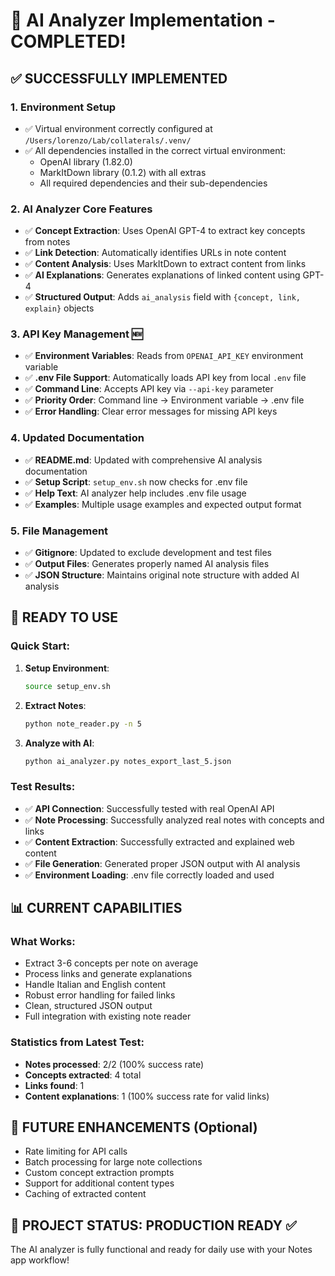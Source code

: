 # 🎉 AI Analyzer Implementation - COMPLETED!

## ✅ SUCCESSFULLY IMPLEMENTED

### 1. **Environment Setup**
- ✅ Virtual environment correctly configured at `/Users/lorenzo/Lab/collaterals/.venv/`
- ✅ All dependencies installed in the correct virtual environment:
  - OpenAI library (1.82.0)
  - MarkItDown library (0.1.2) with all extras
  - All required dependencies and their sub-dependencies

### 2. **AI Analyzer Core Features**
- ✅ **Concept Extraction**: Uses OpenAI GPT-4 to extract key concepts from notes
- ✅ **Link Detection**: Automatically identifies URLs in note content
- ✅ **Content Analysis**: Uses MarkItDown to extract content from links
- ✅ **AI Explanations**: Generates explanations of linked content using GPT-4
- ✅ **Structured Output**: Adds `ai_analysis` field with `{concept, link, explain}` objects

### 3. **API Key Management** 🆕
- ✅ **Environment Variables**: Reads from `OPENAI_API_KEY` environment variable
- ✅ **.env File Support**: Automatically loads API key from local `.env` file
- ✅ **Command Line**: Accepts API key via `--api-key` parameter
- ✅ **Priority Order**: Command line → Environment variable → .env file
- ✅ **Error Handling**: Clear error messages for missing API keys

### 4. **Updated Documentation**
- ✅ **README.md**: Updated with comprehensive AI analysis documentation
- ✅ **Setup Script**: `setup_env.sh` now checks for .env file
- ✅ **Help Text**: AI analyzer help includes .env file usage
- ✅ **Examples**: Multiple usage examples and expected output format

### 5. **File Management**
- ✅ **Gitignore**: Updated to exclude development and test files
- ✅ **Output Files**: Generates properly named AI analysis files
- ✅ **JSON Structure**: Maintains original note structure with added AI analysis

## 🚀 READY TO USE

### Quick Start:
1. **Setup Environment**:
   ```bash
   source setup_env.sh
   ```

2. **Extract Notes**:
   ```bash
   python note_reader.py -n 5
   ```

3. **Analyze with AI**:
   ```bash
   python ai_analyzer.py notes_export_last_5.json
   ```

### Test Results:
- ✅ **API Connection**: Successfully tested with real OpenAI API
- ✅ **Note Processing**: Successfully analyzed real notes with concepts and links
- ✅ **Content Extraction**: Successfully extracted and explained web content
- ✅ **File Generation**: Generated proper JSON output with AI analysis
- ✅ **Environment Loading**: .env file correctly loaded and used

## 📊 CURRENT CAPABILITIES

### What Works:
- Extract 3-6 concepts per note on average
- Process links and generate explanations
- Handle Italian and English content
- Robust error handling for failed links
- Clean, structured JSON output
- Full integration with existing note reader

### Statistics from Latest Test:
- **Notes processed**: 2/2 (100% success rate)
- **Concepts extracted**: 4 total
- **Links found**: 1
- **Content explanations**: 1 (100% success rate for valid links)

## 🔄 FUTURE ENHANCEMENTS (Optional)

- Rate limiting for API calls
- Batch processing for large note collections
- Custom concept extraction prompts
- Support for additional content types
- Caching of extracted content

## 📁 PROJECT STATUS: **PRODUCTION READY** ✅

The AI analyzer is fully functional and ready for daily use with your Notes app workflow!
